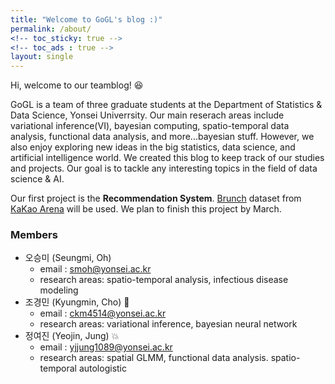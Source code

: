 ```yaml
---
title: "Welcome to GoGL's blog :)"
permalink: /about/
<!-- toc_sticky: true -->
<!-- toc_ads : true -->
layout: single
---
```



Hi, welcome to our teamblog! :laughing:

GoGL is a team of three graduate students at the Department of Statistics & Data Science, Yonsei Univerrsity. Our main reserach areas include variational inference(VI), bayesian computing, spatio-temporal data analysis, functional data analysis, and more...bayesian stuff. However, we also enjoy exploring new ideas in the big statistics, data science, and artificial intelligence world. We created this blog to keep track of our studies and projects. Our goal is to tackle any interesting topics in the field of data science & AI.

Our first project is the **Recommendation System**. [Brunch](https://brunch.co.kr/) dataset from [KaKao Arena](https://arena.kakao.com/c/6) will be used. We plan to finish this project by March. 


### Members

- 오승미 (Seungmi, Oh)
	- email : <smoh@yonsei.ac.kr>
    - research areas: spatio-temporal analysis, infectious disease modeling
- 조경민 (Kyungmin, Cho) :turtle:
    - email : <ckm4514@yonsei.ac.kr>
    - research areas: variational inference, bayesian neural network
- 정여진 (Yeojin, Jung) :collision:
    - email : <yjjung1089@yonsei.ac.kr>
    - research areas: spatial GLMM, functional data analysis. spatio-temporal autologistic

